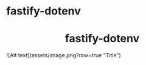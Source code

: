 # fastify-dotenv
<h1 align="center">fastify-dotenv</h1>
<p align="center"><project-description></p>
![Alt text](assets/image.png?raw=true "Title")
